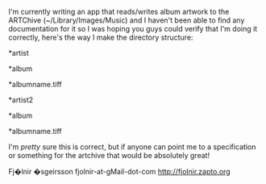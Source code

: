 I'm currently writing an app that reads/writes album artwork to the ARTChive (~/Library/Images/Music) and I haven't been able to find any documentation for it so I was hoping you guys could verify that I'm doing it correctly, here's the way I make the directory structure:


*artist


*album


*albumname.tiff



*artist2


*album


*albumname.tiff




I'm _pretty_ sure this is correct, but if anyone can point me to a specification or something for the artchive that would be absolutely great!

Fj�lnir �sgeirsson
fjolnir-at-gMail-dot-com
http://fjolnir.zapto.org
